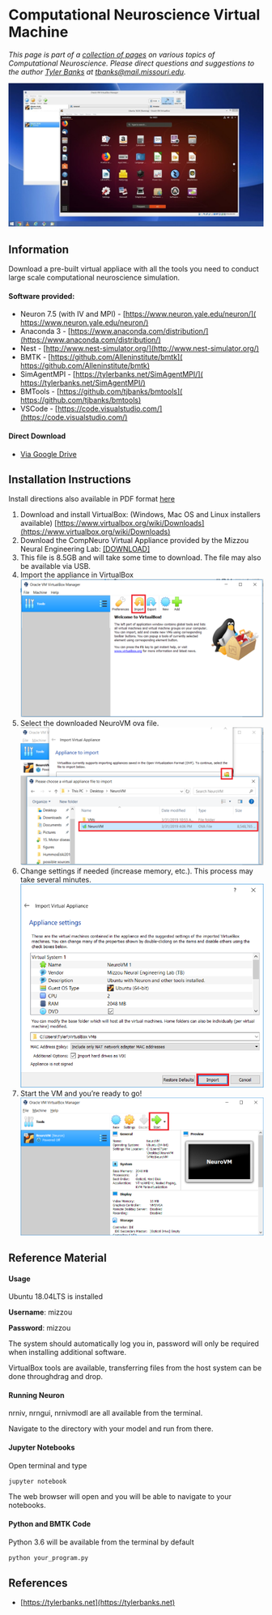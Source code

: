 # Computational Neuroscience Virtual Machine

*This page is part of a [collection of pages](/) on various topics of Computational Neuroscience. Please direct questions and suggestions to the author [Tyler Banks](https://tylerbanks.net) at [tbanks@mail.missouri.edu](mailto:tbanks@mail.missouri.edu).*

![](neurovm.png)

## Information

Download a pre-built virtual appliace with all the tools you need to conduct large scale computational neuroscience simulation.

#### Software provided:
* Neuron 7.5 (with IV and MPI) - [​https://www.neuron.yale.edu/neuron/](​https://www.neuron.yale.edu/neuron/)
* Anaconda 3 - ​[https://www.anaconda.com/distribution/](https://www.anaconda.com/distribution/)
* Nest - [​http://www.nest-simulator.org/](​http://www.nest-simulator.org/)
* BMTK - [​https://github.com/Alleninstitute/bmtk](​https://github.com/Alleninstitute/bmtk)
* SimAgentMPI - [​https://tylerbanks.net/SimAgentMPI/](​https://tylerbanks.net/SimAgentMPI/)
* BMTools - [​https://github.com/tjbanks/bmtools](​https://github.com/tjbanks/bmtools)
* VSCode - ​[https://code.visualstudio.com/](https://code.visualstudio.com/)


#### Direct Download

* [Via Google Drive](https://drive.google.com/uc?export=download&confirm=j7WJ&id=11wacrg9pt5IyQVoNndgu9o6Da1yXcZPQ)

## Installation Instructions
Install directions also available in PDF format [here](https://tylerbanks.net/assets/CompNeuroVMInstructions.pdf)
1. Download and install VirtualBox: (Windows, Mac OS and Linux installers available) [https://www.virtualbox.org/wiki/Downloads](https://www.virtualbox.org/wiki/Downloads)
2. Download the CompNeuro Virtual Appliance provided by the Mizzou Neural Engineering Lab: [[DOWNLOAD]](https://drive.google.com/uc?export=download&confirm=j7WJ&id=11wacrg9pt5IyQVoNndgu9o6Da1yXcZPQ) 
3. This file is 8.5GB and will take some time to download. The file may also be available via USB.
4. Import the appliance in VirtualBox
![](1.png)
4. Select the downloaded NeuroVM ova file.
![](2.png)
5. Change settings if needed (increase memory, etc.). This process may take several minutes.
![](3.png)
6. Start the VM and you’re ready to go!
![](4.png)
## Reference Material

#### Usage

Ubuntu 18.04LTS is installed

**Username**: mizzou

**Password**: mizzou

The system should automatically log you in, password will only be required when installing additional software. 

VirtualBox tools are available, transferring files from the host system can be done throughdrag and drop.


#### Running Neuron

nrniv, nrngui, nrnivmodl are all available from the terminal.

Navigate to the directory with your model and run from there.

#### Jupyter Notebooks

Open terminal and type

```bash
jupyter notebook
```
The web browser will open and you will be able to navigate to your notebooks.

#### Python and BMTK Code

Python 3.6 will be available from the terminal by default

```bash
python your_program.py
```

## References

* [https://tylerbanks.net](https://tylerbanks.net)